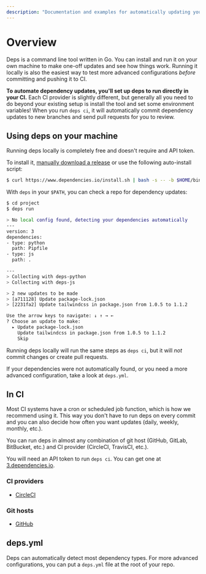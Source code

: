 ```yaml
---
description: "Documentation and examples for automatically updating your dependencies with deps"
---
```


# Overview

Deps is a command line tool written in Go.
You can install and run it on your own machine to make one-off updates and see how things work.
Running it locally is also the easiest way to test more advanced configurations *before* committing and pushing it to CI.

**To automate dependency updates,
you'll set up deps to run directly in your CI.**
Each CI provider is slightly different,
but generally all you need to do beyond your existing setup is install the tool and set some environment variables!
When you run `deps ci`,
it will automatically commit dependency updates to new branches and send pull requests for you to review.

## Using deps on your machine

Running deps locally is completely free and doesn't require and API token.

To install it,
[manually download a release](https://github.com/dropseed/deps/releases) or use the following auto-install script:
```sh
$ curl https://www.dependencies.io/install.sh | bash -s -- -b $HOME/bin
```

With `deps` in your `$PATH`, you can check a repo for dependency updates:
```sh
$ cd project
$ deps run

> No local config found, detecting your dependencies automatically
---
version: 3
dependencies:
- type: python
  path: Pipfile
- type: js
  path: .

---
> Collecting with deps-python
> Collecting with deps-js

> 2 new updates to be made
> [a711128] Update package-lock.json
> [2231fa2] Update tailwindcss in package.json from 1.0.5 to 1.1.2

Use the arrow keys to navigate: ↓ ↑ → ←
? Choose an update to make:
  ▸ Update package-lock.json
    Update tailwindcss in package.json from 1.0.5 to 1.1.2
    Skip
```

Running deps locally will run the same steps as `deps ci`,
but it will *not* commit changes or create pull requests.

If your dependencies were not automatically found,
or you need a more advanced configuration,
take a look at `deps.yml`.

## In CI

Most CI systems have a cron or scheduled job function,
which is how we recommend using it.
This way you don't have to run deps on every commit and you can also decide how often you want updates (daily, weekly, monthly, etc.).

You can run deps in almost any combination of git host (GitHub, GitLab, BitBucket, etc.) and CI provider (CircleCI, TravisCI, etc.).

You will need an API token to run `deps ci`.
You can get one at [3.dependencies.io](https://3.dependencies.io/).

### CI providers

- [CircleCI](/circleci/)

### Git hosts

- [GitHub](/github/)

## deps.yml

Deps can automatically detect most dependency types.
For more advanced configurations,
you can put a `deps.yml` file at the root of your repo.

